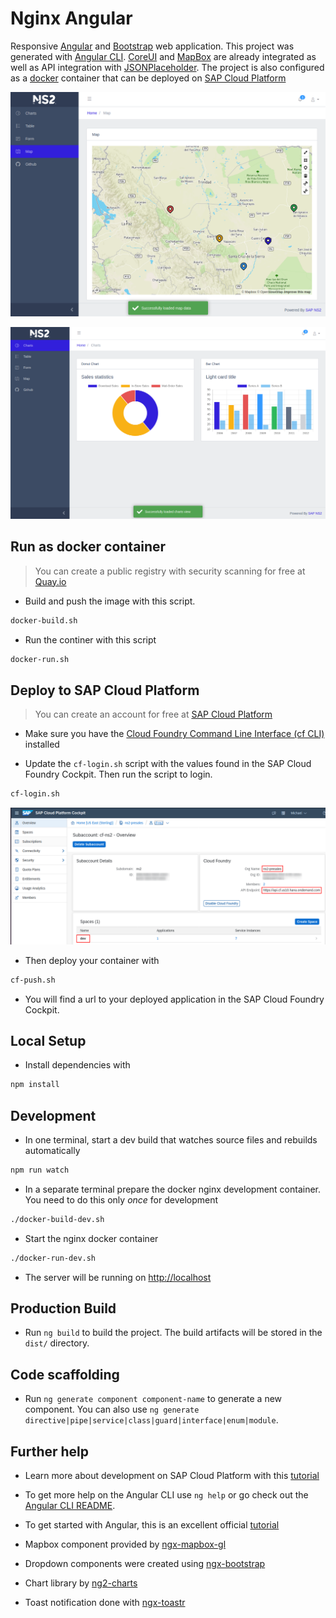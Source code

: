 # Nginx Angular

Responsive [Angular](https://angular.io/) and [Bootstrap](https://getbootstrap.com/) web application. This project was generated with [Angular CLI](https://github.com/angular/angular-cli). [CoreUI](https://coreui.io/docs/getting-started/introduction/) and [MapBox](https://www.mapbox.com) are already integrated as well as API integration with [JSONPlaceholder](https://jsonplaceholder.typicode.com/). The project is also configured as a [docker](https://docs.docker.com/install/) container that can be deployed on [SAP Cloud Platform](https://www.sap.com/products/cloud-platform.html)

![image.png](screenshots/screenshot1.png)

![image.png](screenshots/screenshot2.png)

## Run as docker container

>You can create a public registry with security scanning for free at [Quay.io](https://quay.io)

* Build and push the image with this script.
```bash
docker-build.sh
```

* Run the continer with this script
```bash
docker-run.sh
```

## Deploy to SAP Cloud Platform

>You can create an account for free at [SAP Cloud Platform](https://www.sap.com/products/cloud-platform.html)

* Make sure you have the [Cloud Foundry Command Line Interface (cf CLI)](https://docs.cloudfoundry.org/cf-cli/) installed

* Update the `cf-login.sh` script with the values found in the SAP Cloud Foundry Cockpit. Then run the script to login.

```bash
cf-login.sh
```

![image.png](screenshots/cf-cockpit.png)

* Then deploy your container with

```bash
cf-push.sh
```
* You will find a url to your deployed application in the SAP Cloud Foundry Cockpit.


## Local Setup

* Install dependencies with
```bash
npm install
```

## Development

* In one terminal, start a dev build that watches source files and rebuilds automatically

```bash
npm run watch
```

* In a separate terminal prepare the docker nginx development container. You need to do this only *once* for development

```bash
./docker-build-dev.sh
```

* Start the nginx docker container

```bash
./docker-run-dev.sh
```
* The server will be running on [http://localhost](http://localhost)

## Production Build

* Run `ng build` to build the project. The build artifacts will be stored in the `dist/` directory.

## Code scaffolding

* Run `ng generate component component-name` to generate a new component. You can also use `ng generate directive|pipe|service|class|guard|interface|enum|module`.

## Further help

* Learn more about development on SAP Cloud Platform with this [tutorial](https://developers.sap.com/mission.scp-1-start-developing.html)

* To get more help on the Angular CLI use `ng help` or go check out the [Angular CLI README](https://github.com/angular/angular-cli/blob/master/README.md).

* To get started with Angular, this is an excellent official [tutorial](https://angular.io/tutorial)

* Mapbox component provided by [ngx-mapbox-gl](https://github.com/Wykks/ngx-mapbox-gl)

* Dropdown components were created using [ngx-bootstrap](https://github.com/valor-software/ngx-bootstrap)

* Chart library by [ng2-charts](https://valor-software.com/ng2-charts/)

* Toast notification done with [ngx-toastr](https://github.com/scttcper/ngx-toastr)
